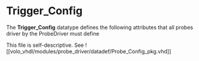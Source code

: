 # Trigger_Config
The **Trigger_Config** datatype defines the following attributes that all probes driver by the ProbeDriver must define

This file is self-descriptive. See
![[volo_vhdl/modules/probe_driver/datadef/Probe_Config_pkg.vhd]]
